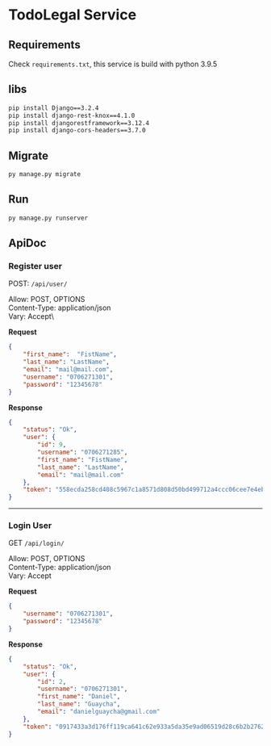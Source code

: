 # TodoLegal Service
## Requirements
Check `requirements.txt`, this service is build with python 3.9.5

## libs
```bash
pip install Django==3.2.4
pip install django-rest-knox==4.1.0
pip install djangorestframework==3.12.4
pip install django-cors-headers==3.7.0
```
## Migrate
```bash
py manage.py migrate
```

## Run
```bash
py manage.py runserver
```

## ApiDoc
### Register user
POST: `/api/user/`

Allow: POST, OPTIONS\
Content-Type: application/json\
Vary: Accept\

**Request**
```json
{
    "first_name":  "FistName",
    "last_name": "LastName",
    "email": "mail@mail.com",
    "username": "0706271301",
    "password": "12345678"
}
```
**Response**
```json
{
    "status": "Ok",
    "user": {
        "id": 9,
        "username": "0706271285",
        "first_name": "FistName",
        "last_name": "LastName",
        "email": "mail@mail.com"
    },
    "token": "558ecda258cd408c5967c1a8571d808d50bd499712a4ccc06cee7e4eb280df20"
}
```
***
### Login User
GET `/api/login/`

Allow: POST, OPTIONS\
Content-Type: application/json\
Vary: Accept

**Request**
```json
{
    "username": "0706271301",
    "password": "12345678"
}
```
**Response**
```json
{
    "status": "Ok",
    "user": {
        "id": 2,
        "username": "0706271301",
        "first_name": "Daniel",
        "last_name": "Guaycha",
        "email": "danielguaycha@gmail.com"
    },
    "token": "0917433a3d176ff119ca641c62e933a5da35e9ad06519d28c6b2b2762263a573"
}
```



